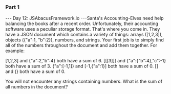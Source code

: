 ### Part 1

--- Day 12: JSAbacusFramework.io ---Santa's Accounting-Elves need help balancing the books after a recent order.  Unfortunately, their accounting software uses a peculiar storage format.  That's where you come in.
They have a JSON document which contains a variety of things: arrays ([1,2,3]), objects ({"a":1, "b":2}), numbers, and strings.  Your first job is to simply find all of the numbers throughout the document and add them together.
For example:

[1,2,3] and {"a":2,"b":4} both have a sum of 6.
[[[3]]] and {"a":{"b":4},"c":-1} both have a sum of 3.
{"a":[-1,1]} and [-1,{"a":1}] both have a sum of 0.
[] and {} both have a sum of 0.

You will not encounter any strings containing numbers.
What is the sum of all numbers in the document?

